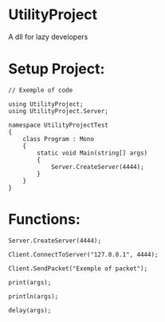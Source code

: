 # UtilityProject
A dll for lazy developers

# Setup Project:

```
// Exemple of code

using UtilityProject;
using UtilityProject.Server;

namespace UtilityProjectTest
{
    class Program : Mono
    {
        static void Main(string[] args)
        {
            Server.CreateServer(4444);
        }
    }
}
```

# Functions:

```Server.CreateServer(4444);```

```Client.ConnectToServer("127.0.0.1", 4444);```

```Client.SendPacket("Exemple of packet");```

```print(args);```

```println(args);```

```delay(args);```
